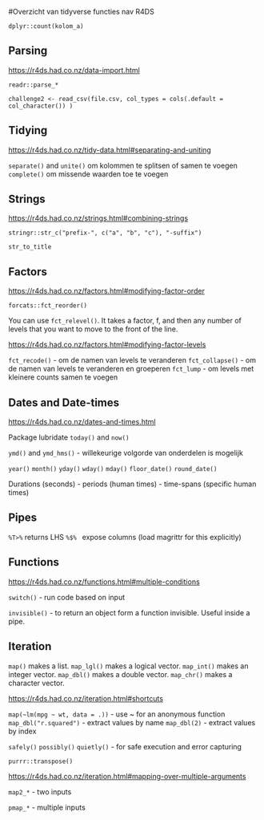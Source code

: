 #Overzicht van tidyverse functies nav R4DS

`dplyr::count(kolom_a)`

## Parsing 
https://r4ds.had.co.nz/data-import.html

`readr::parse_*`

`challenge2 <- read_csv(file.csv, col_types = cols(.default = col_character()) )`

## Tidying 
https://r4ds.had.co.nz/tidy-data.html#separating-and-uniting

`separate()` and `unite()` om kolommen te splitsen of samen te voegen
`complete()` om missende waarden toe te voegen


## Strings
https://r4ds.had.co.nz/strings.html#combining-strings 

`stringr::str_c("prefix-", c("a", "b", "c"), "-suffix")` 

`str_to_title`

## Factors
https://r4ds.had.co.nz/factors.html#modifying-factor-order

`forcats::fct_reorder()`

You can use `fct_relevel()`. It takes a factor, f, and then any number of levels that you want to move to the front of the line.

https://r4ds.had.co.nz/factors.html#modifying-factor-levels 

`fct_recode()` - om de namen van levels te veranderen
`fct_collapse()` - om de namen van levels te veranderen en groeperen
`fct_lump` - om levels met kleinere counts samen te voegen

## Dates and Date-times 
https://r4ds.had.co.nz/dates-and-times.html

Package lubridate
`today()` and `now()`

`ymd()` and `ymd_hms()` - willekeurige volgorde van onderdelen is mogelijk

`year()` `month()` `yday()` `wday()` `mday()`
`floor_date()` `round_date()`

Durations (seconds) - periods (human times) - time-spans (specific human times)

## Pipes

`%T>%` returns LHS
`%$% ` expose columns (load magrittr for this explicitly)

## Functions
https://r4ds.had.co.nz/functions.html#multiple-conditions 

`switch()` - run code based on input

`invisible()` - to return an object form a function invisible. Useful inside a pipe.

## Iteration

`map()` makes a list.
`map_lgl()` makes a logical vector.
`map_int()` makes an integer vector.
`map_dbl()` makes a double vector.
`map_chr()` makes a character vector.


https://r4ds.had.co.nz/iteration.html#shortcuts

`map(~lm(mpg ~ wt, data = .))` - use ~ for an anonymous function
`map_dbl("r.squared")` - extract values by name
`map_dbl(2)` - extract values by index

`safely()`
`possibly()`
`quietly()` - for safe execution and error capturing

`purrr::transpose()`

https://r4ds.had.co.nz/iteration.html#mapping-over-multiple-arguments 

`map2_*` - two inputs

`pmap_*` - multiple inputs

